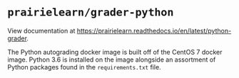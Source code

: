 # `prairielearn/grader-python`

View documentation at <https://prairielearn.readthedocs.io/en/latest/python-grader>.

The Python autograding docker image is built off of the CentOS 7 docker image.
Python 3.6 is installed on the image alongside an assortment of Python packages
found in the `requirements.txt` file.
